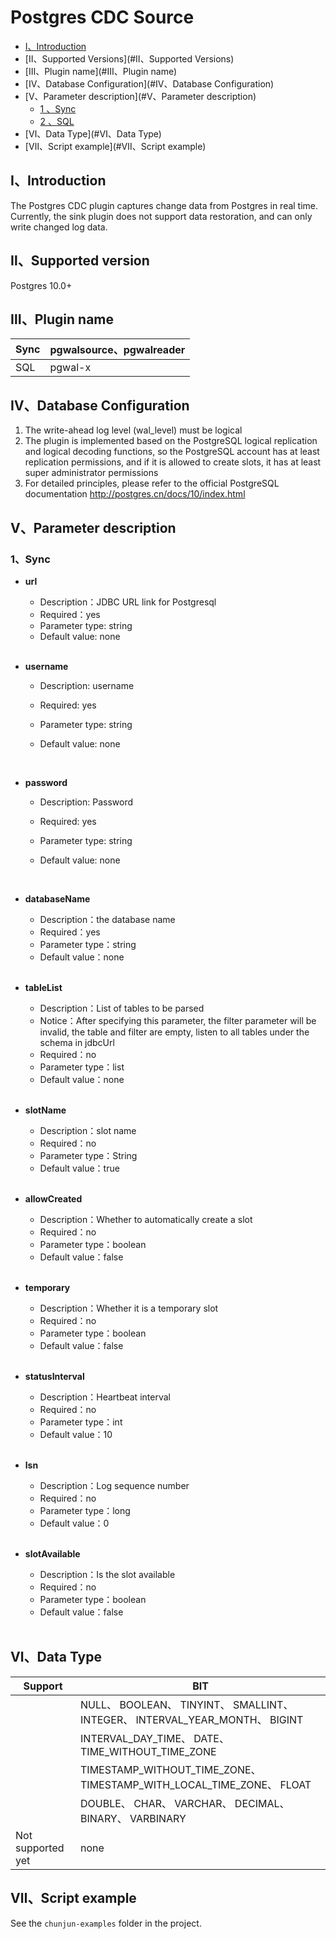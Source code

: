 # Postgres CDC Source


<!-- TOC -->

- [Ⅰ、Introduction](#Ⅰ、Introduction)
- [Ⅱ、Supported Versions](#Ⅱ、Supported Versions)
- [Ⅲ、Plugin name](#Ⅲ、Plugin name)
- [Ⅳ、Database Configuration](#Ⅳ、Database Configuration)
- [Ⅴ、Parameter description](#Ⅴ、Parameter description)
    - [1 、Sync](#1sync)
    - [2 、SQL](#2sql)
- [Ⅵ、Data Type](#Ⅵ、Data Type)
- [Ⅶ、Script example](#Ⅶ、Script example)

<!-- /TOC -->

## Ⅰ、Introduction
The Postgres CDC plugin captures change data from Postgres in real time. Currently, the sink plugin does not support data restoration, and can only write changed log data.

## Ⅱ、Supported version
Postgres 10.0+

## Ⅲ、Plugin name
| Sync | pgwalsource、pgwalreader |
| --- | --- |
| SQL | pgwal-x |

##  Ⅳ、Database Configuration
1. The write-ahead log level (wal_level) must be logical
2. The plugin is implemented based on the PostgreSQL logical replication and logical decoding functions, so the PostgreSQL account has at least replication permissions, and if it is allowed to create slots, it has at least super administrator permissions
3. For detailed principles, please refer to the official PostgreSQL documentation http://postgres.cn/docs/10/index.html



##  Ⅴ、Parameter description
###  1、Sync

- **url**
    - Description：JDBC URL link for Postgresql
    - Required：yes
    - Parameter type: string
    - Default value: none
      
    <br />

- **username**
  - Description: username
  - Required: yes
  - Parameter type: string
  - Default value: none
    
    <br />

- **password**
  - Description: Password
  - Required: yes
  - Parameter type: string
  - Default value: none

    <br />

- **databaseName**
    - Description：the database name
    - Required：yes
    - Parameter type：string
    - Default value：none
      
    <br />

- **tableList**
    - Description：List of tables to be parsed
    - Notice：After specifying this parameter, the filter parameter will be invalid, the table and filter are empty, listen to all tables under the schema in jdbcUrl
    - Required：no
    - Parameter type：list<string>
    - Default value：none
      
    <br />

- **slotName**
    - Description：slot name
    - Required：no
    - Parameter type：String
    - Default value：true
      
    <br />

- **allowCreated**
    - Description：Whether to automatically create a slot
    - Required：no
    - Parameter type：boolean
    - Default value：false
      
    <br />

- **temporary**
    - Description：Whether it is a temporary slot
    - Required：no
    - Parameter type：boolean
    - Default value：false
      
    <br />

- **statusInterval**
    - Description：Heartbeat interval
    - Required：no
    - Parameter type：int
    - Default value：10
      
    <br />

- **lsn**
    - Description：Log sequence number
    - Required：no
    - Parameter type：long
    - Default value：0
      
    <br />

- **slotAvailable**
    - Description：Is the slot available
    - Required：no
    - Parameter type：boolean
    - Default value：false
      
    <br />


## Ⅵ、Data Type
| Support | BIT |
| --- | --- |
|  | NULL、 BOOLEAN、 TINYINT、 SMALLINT、 INTEGER、 INTERVAL_YEAR_MONTH、 BIGINT|
|  | INTERVAL_DAY_TIME、 DATE、 TIME_WITHOUT_TIME_ZONE |
|  | TIMESTAMP_WITHOUT_TIME_ZONE、 TIMESTAMP_WITH_LOCAL_TIME_ZONE、 FLOAT |
|  | DOUBLE、 CHAR、 VARCHAR、 DECIMAL、 BINARY、 VARBINARY |
| Not supported yet | none |


## Ⅶ、Script example
See the `chunjun-examples` folder in the project.

